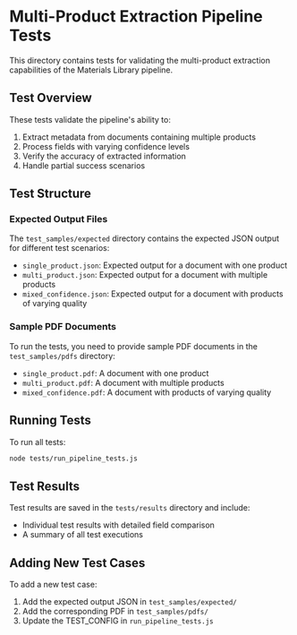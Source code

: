 # Multi-Product Extraction Pipeline Tests

This directory contains tests for validating the multi-product extraction capabilities of the Materials Library pipeline.

## Test Overview

These tests validate the pipeline's ability to:

1. Extract metadata from documents containing multiple products
2. Process fields with varying confidence levels
3. Verify the accuracy of extracted information
4. Handle partial success scenarios

## Test Structure

### Expected Output Files

The `test_samples/expected` directory contains the expected JSON output for different test scenarios:

- `single_product.json`: Expected output for a document with one product
- `multi_product.json`: Expected output for a document with multiple products
- `mixed_confidence.json`: Expected output for a document with products of varying quality

### Sample PDF Documents

To run the tests, you need to provide sample PDF documents in the `test_samples/pdfs` directory:

- `single_product.pdf`: A document with one product
- `multi_product.pdf`: A document with multiple products
- `mixed_confidence.pdf`: A document with products of varying quality

## Running Tests

To run all tests:

```bash
node tests/run_pipeline_tests.js
```

## Test Results

Test results are saved in the `tests/results` directory and include:
- Individual test results with detailed field comparison
- A summary of all test executions

## Adding New Test Cases

To add a new test case:

1. Add the expected output JSON in `test_samples/expected/`
2. Add the corresponding PDF in `test_samples/pdfs/`
3. Update the TEST_CONFIG in `run_pipeline_tests.js`